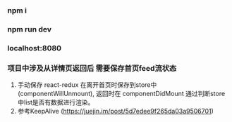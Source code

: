 ### npm i
### npm run dev
### localhost:8080
### 项目中涉及从详情页返回后 需要保存首页feed流状态
1. 手动保存
   react-redux 在离开首页时保存到store中(componentWillUnmount), 返回时在 componentDidMount 通过判断store中list是否有数据进行渲染。
2. 参考KeepAlive (https://juejin.im/post/5d7edee9f265da03a9506701)